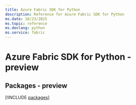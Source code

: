```yaml
---
title: Azure Fabric SDK for Python
description: Reference for Azure Fabric SDK for Python
ms.date: 10/23/2025
ms.topic: reference
ms.devlang: python
ms.service: fabric
---
```

# Azure Fabric SDK for Python - preview
## Packages - preview
[!INCLUDE [packages](fabric-index.md)]
